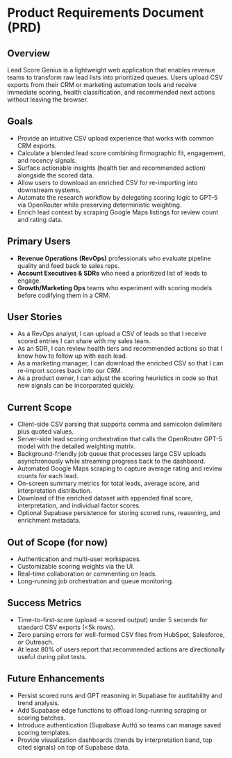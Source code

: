 # Product Requirements Document (PRD)

## Overview
Lead Score Genius is a lightweight web application that enables revenue teams to transform raw lead lists into prioritized queues. Users upload CSV exports from their CRM or marketing automation tools and receive immediate scoring, health classification, and recommended next actions without leaving the browser.

## Goals
- Provide an intuitive CSV upload experience that works with common CRM exports.
- Calculate a blended lead score combining firmographic fit, engagement, and recency signals.
- Surface actionable insights (health tier and recommended action) alongside the scored data.
- Allow users to download an enriched CSV for re-importing into downstream systems.
- Automate the research workflow by delegating scoring logic to GPT-5 via OpenRouter while preserving deterministic weighting.
- Enrich lead context by scraping Google Maps listings for review count and rating data.

## Primary Users
- **Revenue Operations (RevOps)** professionals who evaluate pipeline quality and feed back to sales reps.
- **Account Executives & SDRs** who need a prioritized list of leads to engage.
- **Growth/Marketing Ops** teams who experiment with scoring models before codifying them in a CRM.

## User Stories
- As a RevOps analyst, I can upload a CSV of leads so that I receive scored entries I can share with my sales team.
- As an SDR, I can review health tiers and recommended actions so that I know how to follow up with each lead.
- As a marketing manager, I can download the enriched CSV so that I can re-import scores back into our CRM.
- As a product owner, I can adjust the scoring heuristics in code so that new signals can be incorporated quickly.

## Current Scope
- Client-side CSV parsing that supports comma and semicolon delimiters plus quoted values.
- Server-side lead scoring orchestration that calls the OpenRouter GPT-5 model with the detailed weighting matrix.
- Background-friendly job queue that processes large CSV uploads asynchronously while streaming progress back to the dashboard.
- Automated Google Maps scraping to capture average rating and review counts for each lead.
- On-screen summary metrics for total leads, average score, and interpretation distribution.
- Download of the enriched dataset with appended final score, interpretation, and individual factor scores.
- Optional Supabase persistence for storing scored runs, reasoning, and enrichment metadata.

## Out of Scope (for now)
- Authentication and multi-user workspaces.
- Customizable scoring weights via the UI.
- Real-time collaboration or commenting on leads.
- Long-running job orchestration and queue monitoring.

## Success Metrics
- Time-to-first-score (upload → scored output) under 5 seconds for standard CSV exports (<5k rows).
- Zero parsing errors for well-formed CSV files from HubSpot, Salesforce, or Outreach.
- At least 80% of users report that recommended actions are directionally useful during pilot tests.

## Future Enhancements
- Persist scored runs and GPT reasoning in Supabase for auditability and trend analysis.
- Add Supabase edge functions to offload long-running scraping or scoring batches.
- Introduce authentication (Supabase Auth) so teams can manage saved scoring templates.
- Provide visualization dashboards (trends by interpretation band, top cited signals) on top of Supabase data.

